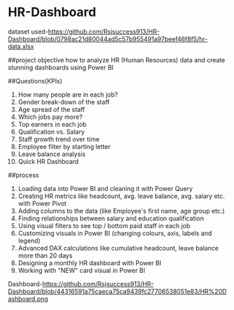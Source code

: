 # HR-Dashboard
dataset used-https://github.com/Rsjsuccess913/HR-Dashboard/blob/0798ac21d80044ad5c57b955491a97beef46f8f5/hr-data.xlsx

##project objective 
how to analyze HR (Human Resources) data and create stunning dashboards using Power BI

##Questions(KPIs)
1) How many people are in each job?
2) Gender break-down of the staff
3) Age spread of the staff
4) Which jobs pay more?
5) Top earners in each job
6) Qualification vs. Salary
7) Staff growth trend over time
8) Employee filter by starting letter
9) Leave balance analysis
10) Quick HR Dashboard

##process
1) Loading data into Power BI and cleaning it with Power Query
2) Creating HR metrics like headcount, avg. leave balance, avg. salary etc. with Power Pivot
3) Adding columns to the data (like Employee's first name, age group etc.)
4) Finding relationships between salary and education qualification
5) Using visual filters to see top / bottom paid staff in each job
6) Customizing visuals in Power BI (changing colours, axis, labels and legend)
7) Advanced DAX calculations like cumulative headcount, leave balance more than 20 days 
9) Designing a monthly HR dashboard with Power BI
10) Working with "NEW" card visual in Power BI

Dashboard-https://github.com/Rsjsuccess913/HR-Dashboard/blob/44316591a75caeca75ca9439fc27706538051e83/HR%20Dashboard.png
